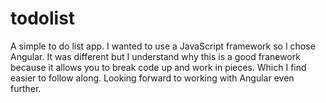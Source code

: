 # todolist
A simple to do list app.
I wanted to use a JavaScript framework so I chose Angular.
It was different but I understand why this is a good franework because it allows you to break code up and work in pieces.
Which I find easier to follow along.
Looking forward to working with Angular even further.
